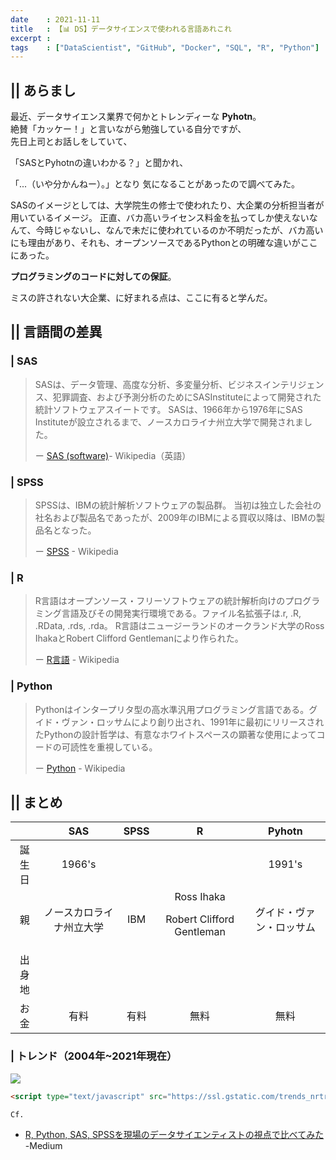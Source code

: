 ```yaml
---
date    : 2021-11-11
title   : 【📊 DS】データサイエンスで使われる言語あれこれ
excerpt :
tags    : ["DataScientist", "GitHub", "Docker", "SQL", "R", "Python"]
---
```


## || あらまし
最近、データサイエンス業界で何かとトレンディーな **Pyhotn**。<br>
絶賛「カッケー！」と言いながら勉強している自分ですが、<br>
先日上司とお話しをしていて、

「SASとPyhotnの違いわかる？」と聞かれ、

「...（いや分かんねー）。」となり
気になることがあったので調べてみた。

SASのイメージとしては、大学院生の修士で使われたり、大企業の分析担当者が用いているイメージ。
正直、バカ高いライセンス料金を払ってしか使えないなんて、今時じゃないし、なんで未だに使われているのか不明だったが、バカ高いにも理由があり、それも、オープンソースであるPythonとの明確な違いがここにあった。

**プログラミングのコードに対しての保証**。

ミスの許されない大企業、に好まれる点は、ここに有ると学んだ。

## || 言語間の差異
### | SAS
> SASは、データ管理、高度な分析、多変量分析、ビジネスインテリジェンス、犯罪調査、および予測分析のためにSASInstituteによって開発された統計ソフトウェアスイートです。 SASは、1966年から1976年にSAS Instituteが設立されるまで、ノースカロライナ州立大学で開発されました。
>
> ー [SAS (software)](https://en.wikipedia.org/wiki/SAS_(software))- Wikipedia（英語）

### | SPSS
> SPSSは、IBMの統計解析ソフトウェアの製品群。 当初は独立した会社の社名および製品名であったが、2009年のIBMによる買収以降は、IBMの製品名となった。
>
> ー [SPSS](https://ja.wikipedia.org/wiki/SPSS) - Wikipedia

### | R
> R言語はオープンソース・フリーソフトウェアの統計解析向けのプログラミング言語及びその開発実行環境である。ファイル名拡張子は.r, .R, .RData, .rds, .rda。 R言語はニュージーランドのオークランド大学のRoss IhakaとRobert Clifford Gentlemanにより作られた。
>
> ー [R言語](https://ja.wikipedia.org/wiki/R%E8%A8%80%E8%AA%9E) - Wikipedia

### | Python
> Pythonはインタープリタ型の高水準汎用プログラミング言語である。グイド・ヴァン・ロッサムにより創り出され、1991年に最初にリリースされたPythonの設計哲学は、有意なホワイトスペースの顕著な使用によってコードの可読性を重視している。
>
> ー [Python](https://ja.wikipedia.org/wiki/Python) - Wikipedia

## || まとめ

|      |SAS|SPSS|R  |Pyhotn|
|:-:   |:-:|:-: |:-:|:-:   |
|誕生日|1966's|||1991's|
|親    |ノースカロライナ州立大学|IBM|Ross Ihaka<p>Robert Clifford Gentleman|グイド・ヴァン・ロッサム|
|出身地|||||
|お金  |有料|有料|無料|無料|

### | トレンド（2004年~2021年現在）
![](https://i.gyazo.com/4c000adbfa29074e2ee5b5c342a5de93.png)
```html
<script type="text/javascript" src="https://ssl.gstatic.com/trends_nrtr/2674_RC03/embed_loader.js"></script> <script type="text/javascript"> trends.embed.renderExploreWidget("TIMESERIES", {"comparisonItem":[{"keyword":"SAS","geo":"JP","time":"2004-01-01 2021-11-13"},{"keyword":"SPSS","geo":"JP","time":"2004-01-01 2021-11-13"},{"keyword":"R","geo":"JP","time":"2004-01-01 2021-11-13"},{"keyword":"Python","geo":"JP","time":"2004-01-01 2021-11-13"}],"category":0,"property":""}, {"exploreQuery":"date=all&geo=JP&q=SAS,SPSS,R,Python","guestPath":"https://trends.google.co.jp:443/trends/embed/"}); </script>
```

`Cf.`
* [R, Python, SAS, SPSSを現場のデータサイエンティストの視点で比べてみた](https://blog.exploratory.io/r-python-sas-spss%E3%82%92%E7%8F%BE%E5%A0%B4%E3%81%AE%E3%83%87%E3%83%BC%E3%82%BF%E3%82%B5%E3%82%A4%E3%82%A8%E3%83%B3%E3%83%86%E3%82%A3%E3%82%B9%E3%83%88%E3%81%AE%E8%A6%96%E7%82%B9%E3%81%A7%E6%AF%94%E3%81%B9%E3%81%A6%E3%81%BF%E3%81%9F-e90a4bacb876) -Medium
